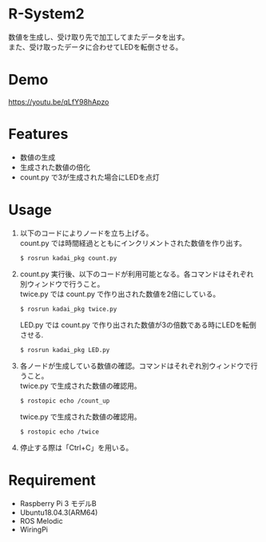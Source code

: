 # R-System2
数値を生成し、受け取り先で加工してまたデータを出す。<br>
また、受け取ったデータに合わせてLEDを転倒させる。

# Demo
https://youtu.be/qLfY98hApzo

# Features
- 数値の生成
- 生成された数値の倍化
- count.py で3が生成された場合にLEDを点灯

# Usage
1. 以下のコードによりノードを立ち上げる。<br> 
    count.py では時間経過とともにインクリメントされた数値を作り出す。
    ```
    $ rosrun kadai_pkg count.py
    ```
2. count.py 実行後、以下のコードが利用可能となる。各コマンドはそれぞれ別ウィンドウで行うこと。<br>
    twice.py では count.py で作り出された数値を2倍にしている。
    ```
    $ rosrun kadai_pkg twice.py
    ```
    LED.py では count.py で作り出された数値が3の倍数である時にLEDを転倒させる.
    ```
    $ rosrun kadai_pkg LED.py
    ```
3. 各ノードが生成している数値の確認。コマンドはそれぞれ別ウィンドウで行うこと。<br>
    twice.py で生成された数値の確認用。
    ```
    $ rostopic echo /count_up
    ```
    twice.py で生成された数値の確認用。
    ```
    $ rostopic echo /twice
    ```
3. 停止する際は「Ctrl+C」を用いる。

# Requirement
- Raspberry Pi 3 モデルB
- Ubuntu18.04.3(ARM64)
- ROS Melodic
- WiringPi
